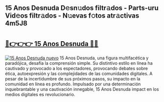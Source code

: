 ## 15 Anos Desnuda D𝚎sn𝚞dos filtr𝚊dos - Parts-uru Vid𝚎os filtr𝚊dos - N𝚞evas f𝚘tos atr𝚊ctivas 4m5J8

# <h2><a href="http://mbc7o1.tromn.icu/?c=15+Anos+Desnuda">🔗👉👉👉 15 Anos Desnuda 🔗🔗</a></h2>

[![15 Anos Desnuda nuevo](https://i.imgur.com/pEAQMta.gif)](http://mbc7o1.tromn.icu/?c=15+Anos+Desnuda)
15 Anos Desnuda, una figura multifacética y paradójica, desafía la comprensión simple. Su distintivo estilo en línea ha cautivado y provocado a los espectadores, provocando debates sobre ética, autoexpresión y las complejidades de las comunidades digitales. A pesar de la incertidumbre de sus próximos pasos, su impacto en la comunidad en línea es profundo. Impulsado por una determinación inquebrantable y una cautivación innegable, 15 Anos Desnuda impact en los medios digitales es revolucionario.
